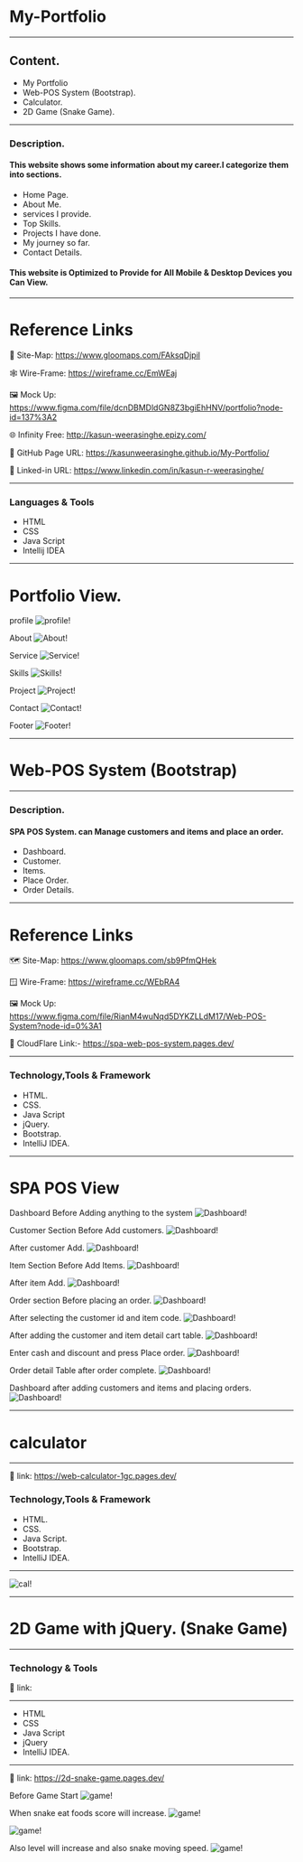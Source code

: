 # My-Portfolio

---
## Content.

* My Portfolio
* Web-POS System (Bootstrap).
* Calculator.
* 2D Game (Snake Game).

---
### Description.


#### This website shows some information about my career.I categorize them into sections.
* Home Page.
* About Me.
* services  I provide.
* Top Skills.
* Projects I have done.
* My journey so far.
* Contact Details.

#### This website is Optimized to Provide for All Mobile & Desktop Devices you Can View.

---

# Reference Links
📍 Site-Map:
https://www.gloomaps.com/FAksqDjpil

🕸️ Wire-Frame: https://wireframe.cc/EmWEaj

️️🖼️ Mock Up: https://www.figma.com/file/dcnDBMDldGN8Z3bgiEhHNV/portfolio?node-id=137%3A2

🌐 Infinity Free: http://kasun-weerasinghe.epizy.com/

📃 GitHub Page URL: https://kasunweerasinghe.github.io/My-Portfolio/

🔗 Linked-in URL: https://www.linkedin.com/in/kasun-r-weerasinghe/

---

### Languages & Tools

* HTML
* CSS
* Java Script
* Intellij IDEA
---

# Portfolio View.
profile
![profile!](assets/images/Projects/Portfolio/profile.png)

About
![About!](assets/images/Projects/Portfolio/About.png)

Service
![Service!](assets/images/Projects/Portfolio/Service.png)

Skills
![Skills!](assets/images/Projects/Portfolio/Skills.png)

Project
![Project!](assets/images/Projects/Portfolio/Projects.png)

Contact
![Contact!](assets/images/Projects/Portfolio/Contact.png)

Footer
![Footer!](assets/images/Projects/Portfolio/Footer.png)

---

# Web-POS System (Bootstrap)

---
### Description.


#### SPA POS System. can Manage customers and items and place an order.
* Dashboard.
* Customer.
* Items.
* Place Order.
* Order Details.

---
# Reference Links

🗺️ Site-Map: https://www.gloomaps.com/sb9PfmQHek

🪟 Wire-Frame: https://wireframe.cc/WEbRA4

️️🖼️ Mock Up: https://www.figma.com/file/RianM4wuNqd5DYKZLLdM17/Web-POS-System?node-id=0%3A1

🔗 CloudFlare Link:- https://spa-web-pos-system.pages.dev/


---
### Technology,Tools & Framework

* HTML.
* CSS.
* Java Script
* jQuery.
* Bootstrap.
* IntelliJ IDEA.
---
# SPA POS View

Dashboard Before Adding anything to the system
![Dashboard!](assignments/JS/SPA/assets/images/POS-System-ss/1.%20Dashboard%20Before%20Add%20anything%20to%20system.png)

Customer Section Before Add customers.
![Dashboard!](assignments/JS/SPA/assets/images/POS-System-ss/2.%20Customer%20Section%20first%20visit.png)

After customer Add.
![Dashboard!](assignments/JS/SPA/assets/images/POS-System-ss/3.%20After%20customer%20Add.png)

Item Section Before Add Items.
![Dashboard!](assignments/JS/SPA/assets/images/POS-System-ss/4.%20Item%20Section%20first%20visit.png)

After item Add.
![Dashboard!](assignments/JS/SPA/assets/images/POS-System-ss/5.%20After%20Item%20Add.png)

Order section Before placing an order.
![Dashboard!](assignments/JS/SPA/assets/images/POS-System-ss/6.%20order%20section%20first%20visit.png)

After selecting the customer id and item code.
![Dashboard!](assignments/JS/SPA/assets/images/POS-System-ss/7.%20After%20select%20customer%20id%20and%20item%20code.png)

After adding the customer and item detail cart table.
![Dashboard!](assignments/JS/SPA/assets/images/POS-System-ss/8.%20After%20add%20customer%20and%20item%20detail%20cart%20table.png)

Enter cash and discount and press Place order.
![Dashboard!](assignments/JS/SPA/assets/images/POS-System-ss/9.%20Enter%20cash%20and%20discount%20%20and%20press%20Place%20order.png)

Order detail Table after order complete.
![Dashboard!](assignments/JS/SPA/assets/images/POS-System-ss/10.%20Order%20detail%20Table%20after%20order%20complete.png)

Dashboard after adding customers and items and placing orders.
![Dashboard!](assignments/JS/SPA/assets/images/POS-System-ss/11.%20Dashboard%20after%20add%20customer%20and%20item%20and%20place%20order.png)

---

# calculator

---
🔗 link: https://web-calculator-1gc.pages.dev/

### Technology,Tools & Framework

* HTML.
* CSS.
* Java Script.
* Bootstrap.
* IntelliJ IDEA.
---

![cal!](assignments/JS/Calculator/assets/images/calculator.png)

---


# 2D Game with jQuery. (Snake Game)

---
### Technology & Tools

🔗 link: 

---

* HTML
* CSS
* Java Script
* jQuery
* IntelliJ IDEA.

---

🔗 link: https://2d-snake-game.pages.dev/

Before Game Start
![game!](assignments/JS/Game/assets/img/project_img/1.png)

When snake eat foods score will increase.
![game!](assignments/JS/Game/assets/img/project_img/2.png)


![game!](assignments/JS/Game/assets/img/project_img/3.png)

Also level will increase and also snake moving speed.
![game!](assignments/JS/Game/assets/img/project_img/4.png)






